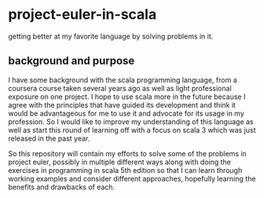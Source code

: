 # project-euler-in-scala
getting better at my favorite language by solving problems in it.

## background and purpose
I have some background with the scala programming language, from a 
coursera course taken several years ago as well as light professional
exposure on one project. I hope to use scala more in the future 
because I agree with the principles that have guided its development
and think it would be advantageous for me to use it and advocate for its
usage in my profession. So I would like to improve my understanding of
this language as well as start this round of learning off with 
a focus on scala 3 which was just released in the past year. 

So this repository will contain my efforts to solve some of the 
problems in project euler, possibly in multiple different ways
along with doing the exercises in programming in scala 5th 
edition so that I can learn through working examples and 
consider different approaches, hopefully learning the benefits 
and drawbacks of each.
